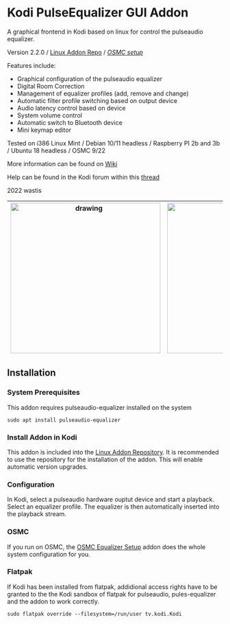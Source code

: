 # Kodi PulseEqualizer GUI Addon

A graphical frontend in Kodi based on linux for control the pulseaudio equalizer. 

Version 2.2.0 / 
[Linux Addon Repo](https://github.com/wastis/LinuxAddonRepo) / 
[*OSMC setup*](https://github.com/wastis/OSMCEqualizerSetup)

Features include:

*	Graphical configuration of the pulseaudio equalizer
*	Digital Room Correction
*	Management of equalizer profiles (add, remove and change)
*	Automatic filter profile switching based on output device
*	Audio latency control based on device
*	System volume control 
*	Automatic switch to Bluetooth device
*	Mini keymap editor

Tested on i386 Linux Mint / Debian 10/11 headless / Raspberry PI 2b and 3b / Ubuntu 18 headless / OSMC 9/22

More information can be found on [Wiki](https://github.com/wastis/PulseEqualizerGui/wiki)

Help can be found in the Kodi forum within this [thread](https://forum.kodi.tv/showthread.php?tid=360514&pid=3094412#pid3094412)

2022 wastis

| <img src="resources/images/Equalizer.png" alt="drawing" width="350"/> | <img src="resources/images/Room Correction.png" alt="drawing" width="350"/> |
|:--------------:|:-----------:|

## Installation

### System Prerequisites
This addon requires pulseaudio-equalizer installed on the system

	sudo apt install pulseaudio-equalizer	

### Install Addon in Kodi
This addon is included into the [Linux Addon Repository](https://github.com/wastis/LinuxAddonRepo). It is recommended to use the repository for the installation of the addon. This will enable automatic version upgrades.

### Configuration

In Kodi, select a pulseaudio hardware ouptut device and start a playback. Select an equalizer profile. The equalizer is then automatically inserted into the playback stream. 

### OSMC
If you run on OSMC, the [OSMC Equalizer Setup](https://github.com/wastis/OSMCEqualizerSetup) addon does the whole system configuration for you. 

### Flatpak
If Kodi has been installed from flatpak, addidional access rights have to be granted to the the Kodi sandbox of flatpak for pulseaudio, pules-equalizer and the addon to work correctly.

	sudo flatpak override --filesystem=/run/user tv.kodi.Kodi 
